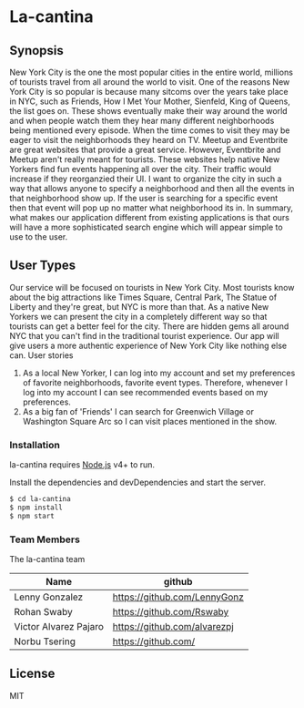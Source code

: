 # La-cantina
## Synopsis
New York City is the one the most popular cities in the entire world, millions of tourists
travel from all around the world to visit. One of the reasons New York City is so popular is
because many sitcoms over the years take place in NYC, such as Friends, How I Met Your
Mother, Sienfeld, King of Queens, the list goes on. These shows eventually make their
way around the world and when people watch them they hear many different
neighborhoods being mentioned every episode. When the time comes to visit they may be
eager to visit the neighborhoods they heard on TV.
Meetup and Eventbrite are great websites that provide a great service. However,
Eventbrite and Meetup aren't really meant for tourists. These websites help native New
Yorkers find fun events happening all over the city. Their traffic would increase if they
reorganzied their UI. I want to organize the city in such a way that allows anyone to
specify a neighborhood and then all the events in that neighborhood show up. If the user
is searching for a specific event then that event will pop up no matter what neighborhood
its in. In summary, what makes our application different from existing applications is that
ours will have a more sophisticated search engine which will appear simple to use to the
user.
## User Types
Our service will be focused on tourists in New York City. Most tourists know about the big
attractions like Times Square, Central Park, The Statue of Liberty and they're great, but
NYC is more than that. As a native New Yorkers we can present the city in a completely
different way so that tourists can get a better feel for the city. There are hidden gems all
around NYC that you can't find in the traditional tourist experience. Our app will give users
a more authentic experience of New York City like nothing else can.
User stories
1. As a local New Yorker, I can log into my account and set my preferences of favorite
neighborhoods, favorite event types. Therefore, whenever I log into my account I can
see recommended events based on my preferences.
2. As a big fan of 'Friends' I can search for Greenwich Village or Washington Square Arc
so I can visit places mentioned in the show.








### Installation

la-cantina requires [Node.js](https://nodejs.org/) v4+ to run.

Install the dependencies and devDependencies and start the server.

```sh
$ cd la-cantina
$ npm install 
$ npm start
```
### Team Members

The la-cantina team

| Name | github |
| ------ | ------ |
| Lenny Gonzalez | https://github.com/LennyGonz |
| Rohan Swaby | https://github.com/Rswaby |
| Victor Alvarez Pajaro | https://github.com/alvarezpj |
| Norbu Tsering | https://github.com/ |



License
----
MIT
